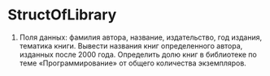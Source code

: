 # StructOfLibrary

1.	Поля данных: фамилия автора, название, издательство, год издания, тематика книги. Вывести названия книг определенного автора, изданных после 2000 года. Определить долю книг в библиотеке по теме «Программирование» от общего количества экземпляров.
